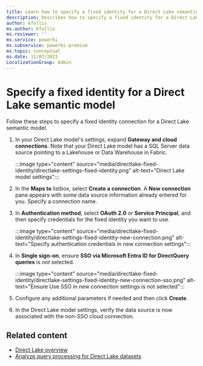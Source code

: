 ```yaml
---
title: Learn how to specify a fixed identity for a Direct Lake semantic model in Power BI and Microsoft Fabric
description: Describes how to specify a fixed identity for a Direct Lake semantic model in Power BI and Microsoft Fabric.
author: kfollis
ms.author: kfollis
ms.reviewer: ''
ms.service: powerbi
ms.subservice: powerbi-premium
ms.topic: conceptual
ms.date: 11/07/2023
LocalizationGroup: Admin
---
```


# Specify a fixed identity for a Direct Lake semantic model

Follow these steps to specify a fixed identity connection for a Direct Lake semantic model.

1. In your Direct Lake model's settings, expand **Gateway and cloud connections**. Note that your Direct Lake model has a SQL Server data source pointing to a Lakehouse or Data Warehouse in Fabric.

    :::image type="content" source="media/directlake-fixed-identity/directlake-settings-fixed-identity.png" alt-text="Direct Lake model settings":::

1. In the **Maps to** listbox, select **Create a connection**. A **New connection** pane appears with some data source information already entered for you. Specify a connection name.

1. In **Authentication method**, select **OAuth 2.0** or **Service Principal**,  and then specify credentials for the fixed identity you want to use.

    :::image type="content" source="media/directlake-fixed-identity/directlake-settings-fixed-identity-new-connection.png" alt-text="Specify authentication credentials in new connection settings":::

1. In **Single sign-on**, ensure **SSO via Microsoft Entra ID for DirectQuery queries** is *not* selected.

    :::image type="content" source="media/directlake-fixed-identity/directlake-settings-fixed-identity-new-connection-sso.png" alt-text="Ensure Use SSO in new connection settings is not selected":::

1. Configure any additional parameters if needed and then click **Create**.

1. In the Direct Lake model settings, verify the data source is now associated with the non-SSO cloud connection.

## Related content

- [Direct Lake overview](directlake-overview.md)  
- [Analyze query processing for Direct Lake datasets](directlake-analyze-qp.md)  
